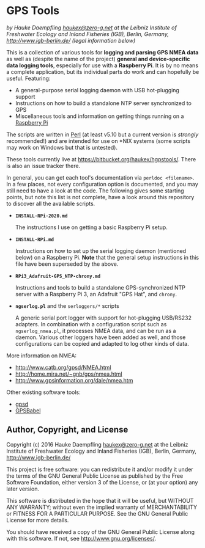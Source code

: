 
GPS Tools
=========

*by Hauke Daempfling <haukex@zero-g.net>
at the Leibniz Institute of Freshwater Ecology and Inland Fisheries (IGB),
Berlin, Germany, <http://www.igb-berlin.de/>
(legal information below)*

This is a collection of various tools for __logging and parsing GPS NMEA data__
as well as (despite the name of the project)
__general and device-specific data logging tools__,
especially for use with a __Raspberry Pi__.
It is by no means a complete application,
but its individual parts do work and can hopefully be useful.
Featuring:

* A general-purpose serial logging daemon with USB hot-plugging support
* Instructions on how to build a standalone NTP server synchronized to GPS
* Miscellaneous tools and information on getting things
  running on a [Raspberry Pi](http://www.raspberrypi.org/)

The scripts are written in [Perl](http://www.perl.org/)
(at least v5.10 but a current version is *strongly* recommended!)
and are intended for use on \*NIX systems
(some scripts may work on Windows but that is untested).

These tools currently live at
<https://bitbucket.org/haukex/hgpstools/>.
There is also an issue tracker there.

In general, you can get each tool's documentation via `perldoc <filename>`.
In a few places, not every configuration option is documented, and
you may still need to have a look at the code.
The following gives some starting points, but note this list is not complete,
have a look around this repository to discover all the available scripts.

*	**`INSTALL-RPi-2020.md`**
	
	The instructions I use on getting a basic Raspberry Pi setup.
	
*	**`INSTALL-RPi.md`**
	
	Instructions on how to set up the serial logging daemon (mentioned below)
	on a Raspberry Pi. **Note** that the general setup instructions in this
	file have been superseded by the above.
	
*	**`RPi3_Adafruit-GPS_NTP-chrony.md`**  
	
	Instructions and tools to build a standalone GPS-synchronized NTP
	server with a Raspberry Pi 3, an Adafruit "GPS Hat", and `chrony`.
	
*	**`ngserlog.pl`** and the `serloggers/*` scripts
	
	A generic serial port logger with support for hot-plugging USB/RS232 adapters.
	In combination with a configuration script such as `ngserlog_nmea.pl`,
	it processes NMEA data, and can be run as a daemon.
	Various other loggers have been added as well, and those
	configurations can be copied and adapted to log other kinds of data.

More information on NMEA:

* <http://www.catb.org/gpsd/NMEA.html>
* <http://home.mira.net/~gnb/gps/nmea.html>
* <http://www.gpsinformation.org/dale/nmea.htm>

Other existing software tools:

* [gpsd](http://www.catb.org/gpsd/)
* [GPSBabel](http://www.gpsbabel.org/)


Author, Copyright, and License
------------------------------

Copyright (c) 2016 Hauke Daempfling <haukex@zero-g.net>
at the Leibniz Institute of Freshwater Ecology and Inland Fisheries (IGB),
Berlin, Germany, <http://www.igb-berlin.de/>

This project is free software: you can redistribute it and/or modify
it under the terms of the GNU General Public License as published by
the Free Software Foundation, either version 3 of the License, or
(at your option) any later version.

This software is distributed in the hope that it will be useful,
but WITHOUT ANY WARRANTY; without even the implied warranty of
MERCHANTABILITY or FITNESS FOR A PARTICULAR PURPOSE. See the
GNU General Public License for more details.

You should have received a copy of the GNU General Public License
along with this software. If not, see <http://www.gnu.org/licenses/>.

